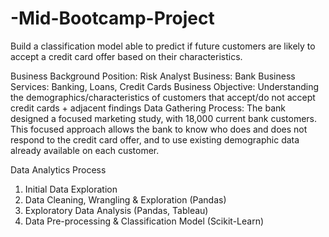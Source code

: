 # -Mid-Bootcamp-Project
 Build a classification model able to predict if future customers are likely to accept a credit card offer based on their characteristics.



Business Background
Position: Risk Analyst
Business: Bank
Business Services: Banking, Loans, Credit Cards
Business Objective: Understanding the demographics/characteristics of customers that accept/do not accept credit cards + adjacent findings
Data Gathering Process: The bank designed a focused marketing study, with 18,000 current bank customers.
This focused approach allows the bank to know who does and does not respond to the credit card offer, and to use existing demographic data already available on each customer.


Data Analytics Process

1. Initial Data Exploration
2. Data Cleaning, Wrangling & Exploration (Pandas)
3. Exploratory Data Analysis (Pandas, Tableau)
4. Data Pre-processing & Classification Model (Scikit-Learn)



